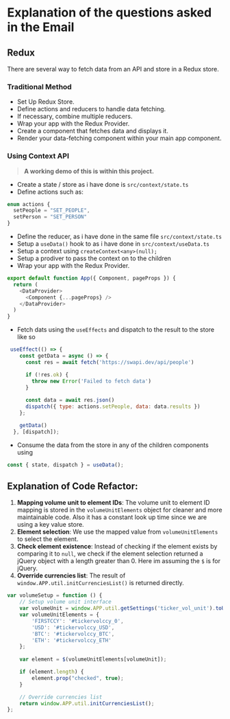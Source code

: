 # Explanation of the questions asked in the Email

## Redux

There are several way to fetch data from an API and store in a Redux store.

### Traditional Method

- Set Up Redux Store.
- Define actions and reducers to handle data fetching.
- If necessary, combine multiple reducers.
- Wrap your app with the Redux Provider.
- Create a component that fetches data and displays it.
- Render your data-fetching component within your main app component.

### Using Context API

> **A working demo of this is within this project.**

- Create a state / store as i have done is `src/context/state.ts`
- Define actions such as:

```typescript
enum actions {
  setPeople = "SET_PEOPLE",
  setPerson = "SET_PERSON"
}
```

- Define the reducer, as i have done in the same file `src/context/state.ts` 
- Setup a `useData()` hook to as i have done in `src/context/useData.ts`
- Setup a context using `createContext<any>(null);`
- Setup a prodiver to pass the context on to the children
- Wrap your app with the Redux Provider.
```javascript
export default function App({ Component, pageProps }) {
  return (
    <DataProvider>
      <Component {...pageProps} />
    </DataProvider>
  )
}
```
- Fetch dats using the `useEffects` and dispatch to the result to the store like so

```javascript
 useEffect(() => {
    const getData = async () => {
      const res = await fetch('https://swapi.dev/api/people')

      if (!res.ok) {
        throw new Error('Failed to fetch data')
      }
    
      const data = await res.json()
      dispatch({ type: actions.setPeople, data: data.results })
    };

    getData()
  }, [dispatch]);
```

- Consume the data from the store in any of the children components using
```javascript
const { state, dispatch } = useData();
```

## Explanation of Code Refactor:

1. **Mapping volume unit to element IDs**: The volume unit to element ID mapping is stored in the `volumeUnitElements` object for cleaner and more maintainable code. Also it has a constant look up time since we are using a key value store.
2. **Element selection**: We use the mapped value from `volumeUnitElements` to select the element.
3. **Check element existence**: Instead of checking if the element exists by comparing it to `null`, we check if the element selection returned a jQuery object with a length greater than 0. Here im assuming the `$` is for jQuery.
4. **Override currencies list**: The result of `window.APP.util.initCurrenciesList()` is returned directly.


```javascript
var volumeSetup = function () {
    // Setup volume unit interface
    var volumeUnit = window.APP.util.getSettings('ticker_vol_unit').toUpperCase();
    var volumeUnitElements = {
        'FIRSTCCY': '#tickervolccy_0',
        'USD': '#tickervolccy_USD',
        'BTC': '#tickervolccy_BTC',
        'ETH': '#tickervolccy_ETH'
    };
    
    var element = $(volumeUnitElements[volumeUnit]);

    if (element.length) {
        element.prop("checked", true);
    }

    // Override currencies list
    return window.APP.util.initCurrenciesList();
};
```